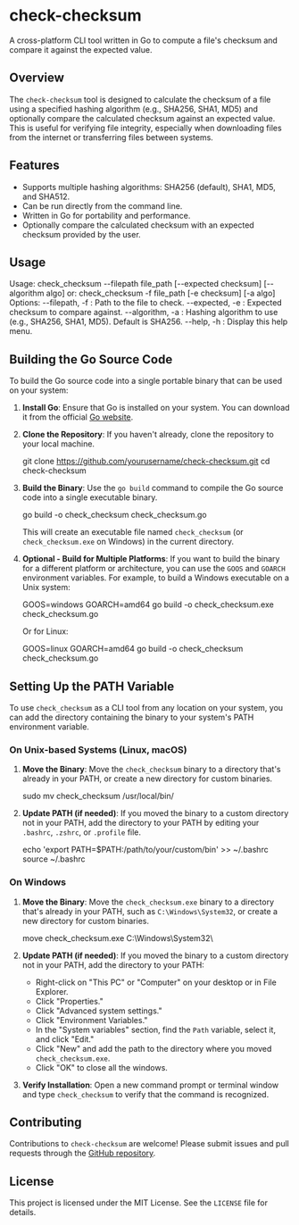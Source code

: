 # check-checksum

A cross-platform CLI tool written in Go to compute a file's checksum and compare it against the expected value.

## Overview

The `check-checksum` tool is designed to calculate the checksum of a file using a specified hashing algorithm (e.g., SHA256, SHA1, MD5) and optionally compare the calculated checksum against an expected value. This is useful for verifying file integrity, especially when downloading files from the internet or transferring files between systems.

## Features

- Supports multiple hashing algorithms: SHA256 (default), SHA1, MD5, and SHA512.
- Can be run directly from the command line.
- Written in Go for portability and performance.
- Optionally compare the calculated checksum with an expected checksum provided by the user.

## Usage

Usage: check_checksum --filepath file_path [--expected checksum] [--algorithm algo]
       or: check_checksum -f file_path [-e checksum] [-a algo]
Options:
--filepath, -f  : Path to the file to check.
--expected, -e  : Expected checksum to compare against.
--algorithm, -a : Hashing algorithm to use (e.g., SHA256, SHA1, MD5). Default is SHA256.
--help, -h      : Display this help menu.

## Building the Go Source Code

To build the Go source code into a single portable binary that can be used on your system:

1. **Install Go**: Ensure that Go is installed on your system. You can download it from the official [Go website](https://golang.org/dl/).

2. **Clone the Repository**: If you haven't already, clone the repository to your local machine.

   git clone https://github.com/yourusername/check-checksum.git
   cd check-checksum

3. **Build the Binary**: Use the `go build` command to compile the Go source code into a single executable binary.

   go build -o check_checksum check_checksum.go

   This will create an executable file named `check_checksum` (or `check_checksum.exe` on Windows) in the current directory.

4. **Optional - Build for Multiple Platforms**: If you want to build the binary for a different platform or architecture, you can use the `GOOS` and `GOARCH` environment variables. For example, to build a Windows executable on a Unix system:

   GOOS=windows GOARCH=amd64 go build -o check_checksum.exe check_checksum.go

   Or for Linux:

   GOOS=linux GOARCH=amd64 go build -o check_checksum check_checksum.go

## Setting Up the PATH Variable

To use `check_checksum` as a CLI tool from any location on your system, you can add the directory containing the binary to your system's PATH environment variable.

### On Unix-based Systems (Linux, macOS)

1. **Move the Binary**: Move the `check_checksum` binary to a directory that's already in your PATH, or create a new directory for custom binaries.

   sudo mv check_checksum /usr/local/bin/

2. **Update PATH (if needed)**: If you moved the binary to a custom directory not in your PATH, add the directory to your PATH by editing your `.bashrc`, `.zshrc`, or `.profile` file.

   echo 'export PATH=$PATH:/path/to/your/custom/bin' >> ~/.bashrc
   source ~/.bashrc

### On Windows

1. **Move the Binary**: Move the `check_checksum.exe` binary to a directory that's already in your PATH, such as `C:\Windows\System32`, or create a new directory for custom binaries.

   move check_checksum.exe C:\Windows\System32\

2. **Update PATH (if needed)**: If you moved the binary to a custom directory not in your PATH, add the directory to your PATH:

   - Right-click on "This PC" or "Computer" on your desktop or in File Explorer.
   - Click "Properties."
   - Click "Advanced system settings."
   - Click "Environment Variables."
   - In the "System variables" section, find the `Path` variable, select it, and click "Edit."
   - Click "New" and add the path to the directory where you moved `check_checksum.exe`.
   - Click "OK" to close all the windows.

3. **Verify Installation**: Open a new command prompt or terminal window and type `check_checksum` to verify that the command is recognized.

## Contributing

Contributions to `check-checksum` are welcome! Please submit issues and pull requests through the [GitHub repository](https://github.com/jonbonney/check-checksum).

## License

This project is licensed under the MIT License. See the `LICENSE` file for details.
